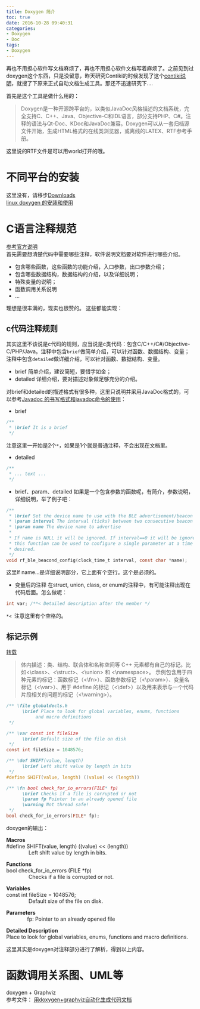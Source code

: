 ```yaml
---
title: Doxygen 简介
toc: true
date: 2016-10-28 09:40:31
categories:
- Doxygen
- Doc
tags:
- Doxygen
---
```


再也不用担心软件写文档麻烦了，再也不用担心软件文档写着麻烦了。之前见到过doxygen这个东西，只是没留意，昨天研究Contiki的时候发现了这个[contiki说明](http://dak664.github.io/contiki-doxygen/)，就搜了下原来正式自动文档生成工具。那还不迅速研究下....

<!--more-->
首先是这个工具是做什么用的：
> Doxygen是一种开源跨平台的，以类似JavaDoc风格描述的文档系统，完全支持C、C++、Java、Objective-C和IDL语言，部分支持PHP、C#。注释的语法与Qt-Doc、KDoc和JavaDoc兼容。Doxygen可以从一套归档源文件开始，生成HTML格式的在线类浏览器，或离线的LATEX、RTF参考手册。  

这里说的RTF文件是可以用world打开的哦。

# 不同平台的安装
这里没有，请移步[Downloads](http://www.stack.nl/~dimitri/doxygen/download.html)  
[linux doxygen 的安装和使用](http://blog.csdn.net/blood008/article/details/6567169)

# C语言注释规范
[参考官方说明](http://www.stack.nl/~dimitri/doxygen/manual/docblocks.html#cppblock)  
首先需要想清楚代码中需要哪些注释，软件说明文档要对软件进行哪些介绍。
* 包含哪些函数，这些函数的功能介绍，入口参数，出口参数介绍；
* 包含哪些数据结构，数据结构的介绍，以及详细说明；
* 特殊变量的说明；
* 函数调用关系说明
* ...

理想是很丰满的，现实也很赞的。
这些都能实现：
## c代码注释规则
其实这里不该说是c代码的规则，应当说是c类代码：包含C/C++/C#/Objective-C/PHP/Java。注释中包含`brief`做简单介绍，可以针对函数、数据结构、变量；注释中包含`detailed`做详细介绍，可以针对函数、数据结构、变量。
* brief 简单介绍，建议简短，要惜字如金；
* detailed 详细介绍，要对描述对象做足够充分的介绍。

对brief和detailed的描述格式有很多种，这里只说明并采用JavaDoc格式的，可以参考[Javadoc 的书写格式和javadoc命令的使用](http://blog.csdn.net/yongping8204/article/details/1796667)：
* brief
``` c
/**
 * \brief It is a brief
 */
```
注意这里一开始是2个`*`，如果是1个就是普通注释，不会出现在文档里。

* detailed
``` c
/**
 * ... text ...
 */
```

* brief、param、detailed
如果是一个包含参数的函数呢，有简介，参数说明，详细说明，举了例子吧：
``` c
/**
 * \brief Set the device name to use with the BLE advertisement/beacon daemon
 * \param interval The interval (ticks) between two consecutive beacon bursts
 * \param name The device name to advertise
 *
 * If name is NULL it will be ignored. If interval==0 it will be ignored. Thus,
 * this function can be used to configure a single parameter at a time if so
 * desired.
 */
void rf_ble_beacond_config(clock_time_t interval, const char *name);
```
这里If name...是详细说明部分，它上面有个空行。这个是必须的。

* 变量后的注释
在struct, union, class, or enum的注释中，有可能注释出现在代码后面。怎么做呢：
``` c
int var; /**< Detailed description after the member */
```
`*< `注意这里有个空格的。

## 标记示例
[转载](https://www.ibm.com/developerworks/cn/aix/library/au-learningdoxygen/)

> 体内描述：类、结构、联合体和名称空间等 C++ 元素都有自己的标记。比如<\class>、<\struct>、<\union> 和 <\namespace>。
> 示例包含用于四种元素的标记：函数标记（<\fn>）、函数参数标记（<\param>）、变量名标记（<\var>）、用于 #define 的标记（<\def>）以及用来表示与一个代码片段相关的问题的标记（<\warning>）。
``` c
/** \file globaldecls.h
      \brief Place to look for global variables, enums, functions
           and macro definitions
 */

/** \var const int fileSize
      \brief Default size of the file on disk
 */
const int fileSize = 1048576;

/** \def SHIFT(value, length)
      \brief Left shift value by length in bits
 */
#define SHIFT(value, length) ((value) << (length))

/** \fn bool check_for_io_errors(FILE* fp)
      \brief Checks if a file is corrupted or not
      \param fp Pointer to an already opened file
      \warning Not thread safe!
 */
bool check_for_io_errors(FILE* fp);
```
doxygen的输出：

**Macros**  
#define SHIFT(value, length)   ((value) << (length))  
&emsp;&emsp;&emsp;&emsp; Left shift value by length in bits.

**Functions**  
bool check_for_io_errors (FILE *fp)  
&emsp;&emsp;&emsp;&emsp; Checks if a file is corrupted or not.

**Variables**  
const int fileSize = 1048576;  
&emsp;&emsp;&emsp;&emsp; Default size of the file on disk.  

**Parameters**  
&emsp;&emsp;&emsp;&emsp;fp: Pointer to an already opened file

**Detailed Description**  
Place to look for global variables, enums, functions and macro definitions.

这里其实是doxygen对注释部分进行了解析，得到以上内容。


# 函数调用关系图、UML等  
doxygen +  Graphviz  
参考文件： 
[用doxygen+graphviz自动化生成代码文档](http://www.cnblogs.com/tianzhijiexian/p/4392924.html)
